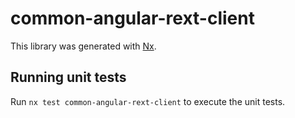# common-angular-rext-client

This library was generated with [Nx](https://nx.dev).

## Running unit tests

Run `nx test common-angular-rext-client` to execute the unit tests.
